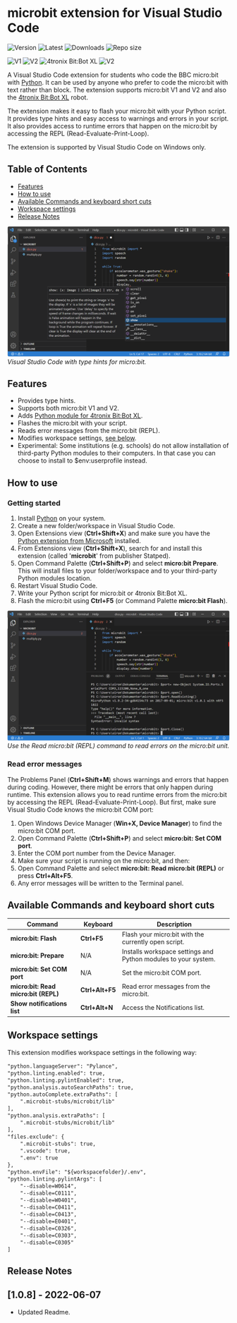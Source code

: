 # microbit extension for Visual Studio Code

![Version](https://img.shields.io/visual-studio-marketplace/v/Statped.microbit)
![Latest](https://img.shields.io/github/last-commit/oivron/microbit-extension-vscode)
![Downloads](https://img.shields.io/visual-studio-marketplace/d/Statped.microbit)
![Repo size](https://img.shields.io/github/license/oivron/microbit-extension-vscode)

![V1](https://img.shields.io/badge/micro:bit-V1-yellow)
![V2](https://img.shields.io/badge/micro:bit-V2-yellow)
![4tronix Bit:Bot XL](https://img.shields.io/badge/4tronix_Bit:Bot-XL-blue)
![V2](https://img.shields.io/badge/Python-3.x-blue)

A Visual Studio Code extension for students who code the BBC micro:bit with [Python](https://www.python.org/). It can be used by anyone who prefer to code the micro:bit with text rather than block. The extension supports micro:bit V1 and V2 and also the [4tronix Bit:Bot XL](https://shop.4tronix.co.uk/collections/bit-bot/products/bitbotxl) robot.

The extension makes it easy to flash your micro:bit with your Python script. It provides type hints and easy access to warnings and errors in your script. It also provides access to runtime errors that happen on the micro:bit by accessing the REPL (Read-Evaluate-Print-Loop).

The extension is supported by Visual Studio Code on Windows only.

## Table of Contents
- [Features](#features)
- [How to use](#how-to-use)
- [Available Commands and keyboard short cuts](#available-commands-and-keyboard-short-cuts)
- [Workspace settings](#workspace-settings)
- [Release Notes](#release-notes)

![Visual Studio Code screen shot with a Python example](img/microbit_hints.png)
*Visual Studio Code with type hints for micro:bit.*

## Features

* Provides type hints.
* Supports both micro:bit V1 and V2.
* Adds [Python module for 4tronix Bit:Bot XL](https://pypi.org/project/mbitutils/).
* Flashes the micro:bit with your script.
* Reads error messages from the micro:bit (REPL).
* Modifies workspace settings, [see below](#workspace-settings).
* Experimental: Some institutions (e.g. schools) do not allow installation of third-party Python modules to their computers. In that case you can choose to install to $env:userprofile instead.

## How to use

### Getting started

1. Install [Python](https://www.python.org/) on your system.
2. Create a new folder/workspace in Visual Studio Code.
3. Open Extensions view (__Ctrl+Shift+X__) and make sure you have the [Python extension from Microsoft](https://marketplace.visualstudio.com/items?itemName=ms-python.python) installed.
4. From Extensions view (__Ctrl+Shift+X__), search for and install this extension (called '__microbit__' from publisher Statped).
5. Open Command Palette (__Ctrl+Shift+P__) and select __micro:bit Prepare__. This will install files to your folder/workspace and to your third-party Python modules location.
6. Restart Visual Studio Code.
7. Write your Python script for micro:bit or 4tronix Bit:Bot XL.
8. Flash the micro:bit using __Ctrl+F5__ (or Command Palette __micro:bit Flash__).

![Visual Studio Code screen shot after using the Read micro:bit (REPL) command](img/microbit_error.png)
*Use the Read micro:bit (REPL) command to read errors on the micro:bit unit.*

### Read error messages

The Problems Panel (__Ctrl+Shift+M__) shows warnings and errors that happen during coding. However, there might be errors that only happen during runtime. This extension allows you to read runtime errors from the micro:bit by accessing the REPL (Read-Evaluate-Print-Loop). But first, make sure Visual Studio Code knows the micro:bit COM port:

1. Open Windows Device Manager (__Win+X, Device Manager__) to find the micro:bit COM port.
2. Open Command Palette (__Ctrl+Shift+P__) and select __micro:bit: Set COM port__.
3. Enter the COM port number from the Device Manager.
4. Make sure your script is running on the micro:bit, and then:
5. Open Command Palette and select __micro:bit: Read micro:bit (REPL)__ or press __Ctrl+Alt+F5__.
6. Any error messages will be written to the Terminal panel.

## Available Commands and keyboard short cuts

| Command                              | Keyboard        | Description                                              |
| -----------                          | -----------     | -----------                                              |
| __micro:bit: Flash__                 | __Ctrl+F5__     | Flash your micro:bit with the currently open script.     |
| __micro:bit: Prepare__               | N/A             | Installs workspace settings and Python modules to your system.                |
| __micro:bit: Set COM port__          | N/A             | Set the micro:bit COM port.|
| __micro:bit: Read micro:bit (REPL)__ | __Ctrl+Alt+F5__ | Read error messages from the micro:bit.                    |
| __Show notifications list__          | __Ctrl+Alt+N__  | Access the Notifications list.                           |

## Workspace settings

This extension modifies workspace settings in the following way:

```
"python.languageServer": "Pylance",
"python.linting.enabled": true,
"python.linting.pylintEnabled": true,
"python.analysis.autoSearchPaths": true,
"python.autoComplete.extraPaths": [
    ".microbit-stubs/microbit/lib"
],
"python.analysis.extraPaths": [
    ".microbit-stubs/microbit/lib"
],
"files.exclude": {
    ".microbit-stubs": true,
    ".vscode": true,
    ".env": true
},
"python.envFile": "${workspacefolder}/.env",
"python.linting.pylintArgs": [
    "--disable=W0614",
    "--disable=C0111",
    "--disable=W0401",
    "--disable=C0411",
    "--disable=C0413",
    "--disable=E0401",
    "--disable=C0326",
    "--disable=C0303",
    "--disable=C0305"
]
```

## Release Notes

## [1.0.8] - 2022-06-07

* Updated Readme.